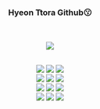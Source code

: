 <div align="center">

### Hyeon Ttora Github😗

<img src="https://mblogthumb-phinf.pstatic.net/MjAyMjAzMjlfNTUg/MDAxNjQ4NTI5ODEwODIx.xWukCPySEDhQ-tMxrYURlgWs6FcHLCfOtxLq0oeuzWEg.0_pE83ii2DKBGxBq6EU4-RIKoPrlzj3KnYA1SpjW6tog.GIF.38qudehd/IMG_8681.GIF?type=w800" style="display: none; left: -10000px; top: -10000px; width: 540px; height: 336px;">

<br>

</br>

<img src="https://github-readme-stats.vercel.app/api?username=HyeonTtora&theme=dark&show_icons=true">  

<br>

</br>

<img src="https://img.shields.io/badge/Visual Studio Code-007ACC?style=flat-square&logo=Visual Studio Code&logoColor=white"/> <img src="https://img.shields.io/badge/Eclipse IDE-2C2255?style=flat-square&logo=Eclipse IDE&logoColor=white"/> <img src="https://img.shields.io/badge/IntelliJ IDEA-000000?style=flat-square&logo=IntelliJ IDEA&logoColor=white"/>  
<img src="https://img.shields.io/badge/Oracle-F80000?style=flat-square&logo=Oracle&logoColor=white"/> <img src="https://img.shields.io/badge/MySQL-4479A1?style=flat-square&logo=MySQL&logoColor=white"/> <img src="https://img.shields.io/badge/Microsoft SQL Server-CC2927?style=flat-square&logo=Microsoft SQL Server&logoColor=white"/>  
<img src="https://img.shields.io/badge/Python-3776AB?style=flat-square&logo=Python&logoColor=white"/> <img src="https://img.shields.io/badge/Java-FFFFFF?style=flat-square&logo=OpenJDK&logoColor=black"/> <img src="https://img.shields.io/badge/JavaScript-F7DF1E?style=flat-square&logo=JavaScript&logoColor=white"/>  
<img src="https://img.shields.io/badge/Spring-6DB33F?style=flat-square&logo=Spring&logoColor=white"/> <img src="https://img.shields.io/badge/C-A8B9CC?style=flat-square&logo=C&logoColor=white"/> <img src="https://img.shields.io/badge/C++-00599C?style=flat-square&logo=C%2B%2B&logoColor=white"/>  

</div>
